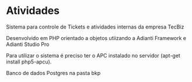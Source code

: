 # Atividades
Sistema para controle de Tickets e atividades internas da empresa TecBiz

Desenvolvido em PHP orientado a objetos utiizando a Adianti Framework e Adianti Studio Pro

Para utilizar o sistema  é preciso ter o APC instalado no servidor (apt-get install php5-apcu).

Banco de dados Postgres na pasta bkp
